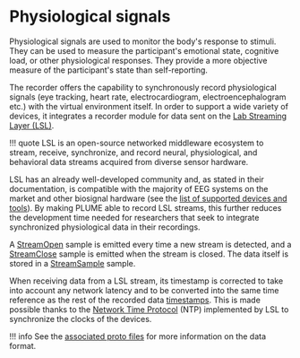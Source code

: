 # Physiological signals

Physiological signals are used to monitor the body's response to stimuli. They can be used to measure the participant's emotional state, cognitive load, or other physiological responses. They provide a more objective measure of the participant's state than self-reporting.

The recorder offers the capability to synchronously record physiological signals (eye tracking, heart rate, electrocardiogram, electroencephalogram etc.) with the virtual environment itself. In order to support a wide variety of devices, it integrates a recorder module for data sent on the [Lab Streaming Layer (LSL)](https://labstreaminglayer.org/#/).

!!! quote
    LSL is an open-source networked middleware ecosystem to stream, receive, synchronize, and record neural, physiological, and behavioral data streams acquired from diverse sensor hardware.
    
LSL has an already well-developed community and, as stated in their documentation, is compatible with the majority of EEG systems on the market and other biosignal hardware (see the [list of supported devices and tools](https://labstreaminglayer.readthedocs.io/info/supported_devices.html)). By making PLUME able to record LSL streams, this further reduces the development time needed for researchers that seek to integrate synchronized physiological data in their recordings.

A [StreamOpen](../advanced/format-specifications/lsl/lsl_stream.md#streamsample) sample is emitted every time a new stream is detected, and a [StreamClose](../advanced/format-specifications/lsl/lsl_stream.md#streamclose) sample is emitted when the stream is closed. The data itself is stored in a [StreamSample](../advanced/format-specifications/lsl/lsl_stream.md#streamsample) sample.

When receiving data from a LSL stream, its timestamp is corrected to take into account any network latency and to be converted into the same time reference as the rest of the recorded data [timestamps](../advanced/timestamps.md). This is made possible thanks to the [Network Time Protocol](https://en.wikipedia.org/wiki/Network_Time_Protocol) (NTP) implemented by LSL to synchronize the clocks of the devices.

!!! info
    See the [associated proto files](../advanced/format-specifications/lsl/lsl_stream.md) for more information on the data format.